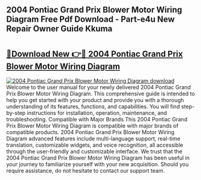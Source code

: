 ## 2004 Pontiac Grand Prix Blower Motor Wiring Diagram Free Pdf Download - Part-e4u New Repair Owner Guide Kkuma

# <h2><a href="http://dfkqrnn.blite.top/?on=2004+Pontiac+Grand+Prix+Blower+Motor+Wiring+Diagram">🔗Download New 👉🔴 2004 Pontiac Grand Prix Blower Motor Wiring Diagram</a></h2>

[![2004 Pontiac Grand Prix Blower Motor Wiring Diagram download](https://i.imgur.com/lujVjoI.png)](http://dfkqrnn.blite.top/?on=2004+Pontiac+Grand+Prix+Blower+Motor+Wiring+Diagram)
Welcome to the user manual for your newly delivered 2004 Pontiac Grand Prix Blower Motor Wiring Diagram. This comprehensive guide is intended to help you get started with your product and provide you with a thorough understanding of its features, functions, and capabilities. You will find step-by-step instructions for installation, operation, maintenance, and troubleshooting. Compatible with Major Brands This 2004 Pontiac Grand Prix Blower Motor Wiring Diagram is compatible with major brands of compatible products. 2004 Pontiac Grand Prix Blower Motor Wiring Diagram advanced features include multi-language support, real-time translation, customizable widgets, and voice recognition, all accessible through the user-friendly and customizable interface. We trust that the 2004 Pontiac Grand Prix Blower Motor Wiring Diagram has been useful in your journey to familiarize yourself with your new acquisition. Should you require assistance, do not hesitate to contact our support team.
